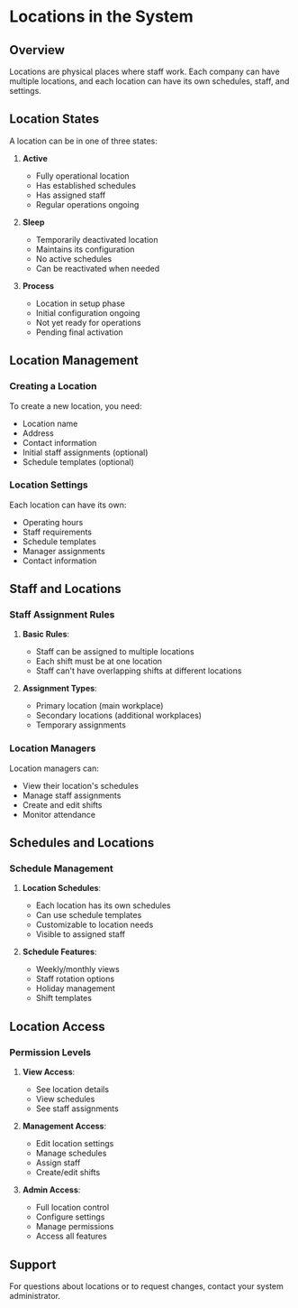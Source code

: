 # Locations in the System

## Overview

Locations are physical places where staff work. Each company can have multiple locations, and each location can have its own schedules, staff, and settings.

## Location States

A location can be in one of three states:

1. **Active**

   - Fully operational location
   - Has established schedules
   - Has assigned staff
   - Regular operations ongoing

2. **Sleep**

   - Temporarily deactivated location
   - Maintains its configuration
   - No active schedules
   - Can be reactivated when needed

3. **Process**
   - Location in setup phase
   - Initial configuration ongoing
   - Not yet ready for operations
   - Pending final activation

## Location Management

### Creating a Location

To create a new location, you need:

- Location name
- Address
- Contact information
- Initial staff assignments (optional)
- Schedule templates (optional)

### Location Settings

Each location can have its own:

- Operating hours
- Staff requirements
- Schedule templates
- Manager assignments
- Contact information

## Staff and Locations

### Staff Assignment Rules

1. **Basic Rules**:

   - Staff can be assigned to multiple locations
   - Each shift must be at one location
   - Staff can't have overlapping shifts at different locations

2. **Assignment Types**:
   - Primary location (main workplace)
   - Secondary locations (additional workplaces)
   - Temporary assignments

### Location Managers

Location managers can:

- View their location's schedules
- Manage staff assignments
- Create and edit shifts
- Monitor attendance

## Schedules and Locations

### Schedule Management

1. **Location Schedules**:

   - Each location has its own schedules
   - Can use schedule templates
   - Customizable to location needs
   - Visible to assigned staff

2. **Schedule Features**:
   - Weekly/monthly views
   - Staff rotation options
   - Holiday management
   - Shift templates

## Location Access

### Permission Levels

1. **View Access**:

   - See location details
   - View schedules
   - See staff assignments

2. **Management Access**:

   - Edit location settings
   - Manage schedules
   - Assign staff
   - Create/edit shifts

3. **Admin Access**:
   - Full location control
   - Configure settings
   - Manage permissions
   - Access all features

## Support

For questions about locations or to request changes, contact your system administrator.
